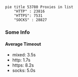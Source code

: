 
```mermaid
pie title 53780 Proxies in list
    "HTTP" : 23816
    "HTTPS": 7531
    "SOCKS" : 28827
```

### Some Info
#### Average Timeout

- mixed: 3.5s
- http: 1.7s
- https: 8.2s
- socks: 5.0s